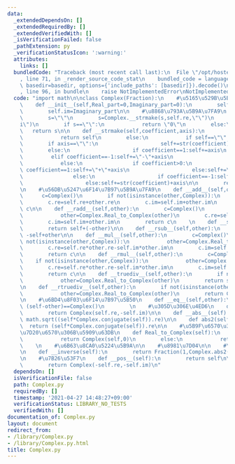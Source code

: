 ```yaml
---
data:
  _extendedDependsOn: []
  _extendedRequiredBy: []
  _extendedVerifiedWith: []
  _isVerificationFailed: false
  _pathExtension: py
  _verificationStatusIcon: ':warning:'
  attributes:
    links: []
  bundledCode: "Traceback (most recent call last):\n  File \"/opt/hostedtoolcache/Python/3.10.7/x64/lib/python3.10/site-packages/onlinejudge_verify/documentation/build.py\"\
    , line 71, in _render_source_code_stat\n    bundled_code = language.bundle(stat.path,\
    \ basedir=basedir, options={'include_paths': [basedir]}).decode()\n  File \"/opt/hostedtoolcache/Python/3.10.7/x64/lib/python3.10/site-packages/onlinejudge_verify/languages/python.py\"\
    , line 96, in bundle\n    raise NotImplementedError\nNotImplementedError\n"
  code: "import math\n\nclass Complex(Fraction):\n    #\u5165\u529B\u5B9A\u7FA9\n\
    \    def __init__(self,Real_part=0,Imaginary_part=0):\n        self.re=Real_part\n\
    \        self.im=Imaginary_part\n\n    #\u8868\u793A\u5B9A\u7FA9\n    def __str__(self):\n\
    \        s=\"\"\n        s=Complex.__strmake(s,self.re,\"\")\n        s=Complex.__strmake(s,self.im,\"\
    i\")\n        if s==\"\":\n            return \"0\"\n        else:\n         \
    \   return s\n\n    def __strmake(self,coefficient,axis):\n        if coefficient==0:\n\
    \            return self\n        else:\n            if self==\"\":\n        \
    \        if axis==\"\":\n                    self+=str(coefficient)\n        \
    \        else:\n                    if coefficient==1:self+=axis\n           \
    \         elif coefficient==-1:self+=\"-\"+axis\n                    else:self+=str(coefficient)+axis\n\
    \            else:\n                if coefficient>0:\n                    if\
    \ coefficient==1:self+=\"+\"+axis\n                    else:self+=\"+\"+str(coefficient)+axis\n\
    \                else:\n                    if coefficient==-1:self+=\"-\"+axis\n\
    \                    else:self+=str(coefficient)+axis\n\n        return self\n\
    \n    #\u56DB\u5247\u6F14\u7B97\u5B9A\u7FA9\n    def __add__(self,other):\n  \
    \      c=Complex()\n        if not(isinstance(other,Complex)):\n            other=Complex.Real_Complex(other)\n\
    \        c.re=self.re+other.re\n        c.im=self.im+other.im\n        return\
    \ c\n\n    def __radd__(self,other):\n        c=Complex()\n        if not(isinstance(other,Complex)):\n\
    \            other=Complex.Real_to_Complex(other)\n        c.re=self.re+other.re\n\
    \        c.im=self.im+other.im\n        return c\n    \n    def __sub__(self,other):\n\
    \        return self+(-other)\n\n    def __rsub__(self,other):\n        return\
    \ -self+other\n\n    def __mul__(self,other):\n        c=Complex()\n        if\
    \ not(isinstance(other,Complex)):\n            other=Complex.Real_to_Complex(other)\n\
    \        c.re=self.re*other.re-self.im*other.im\n        c.im=self.re*other.im+self.im*other.re\n\
    \        return c\n\n    def __rmul__(self,other):\n        c=Complex()\n    \
    \    if not(isinstance(other,Complex)):\n            other=Complex.Real_to_Complex(other)\n\
    \        c.re=self.re*other.re-self.im*other.im\n        c.im=self.re*other.im+self.im*other.re\n\
    \        return c\n\n    def __truediv__(self,other):\n        if not(isinstance(other,(Complex))):\n\
    \            other=Complex.Real_to_Complex(other)\n        return self*Complex.__inverse(other)\n\
    \n    def __rtruediv__(self,other):\n        if not(isinstance(other,(Complex))):\n\
    \            other=Complex.Real_to_Complex(other)\n        return Complex.__inverse(self)*other\n\
    \n    #\u6BD4\u8F03\u6F14\u7B97\u5B50\n    def __eq__(self,other):\n        return\
    \ (self-other)==Complex()\n        \n    #\u305D\u306E\u4ED6\n    def conjugate(self):\n\
    \        return Complex(self.re,-self.im)\n\n    def __abs__(self):\n        return\
    \ math.sqrt((self*Complex.conjugate(self)).re)\n\n    def abs2(self):\n      \
    \  return (self*Complex.conjugate(self)).re\n\n    #\u5B9F\u6570\u304B\u3089\u8907\
    \u7D20\u6570\u306B\u5909\u63DB\n    def Real_to_Complex(self):\n        if not(isinstance(self,Complex)):\n\
    \            return Complex(self,0)\n        else:\n            return self\n\
    \    \n    #\u6B63\u8CA0\u5224\u5B9A\n\n    #\u8981\u7D04\n\n    #\u9006\u6570\
    \n    def __inverse(self):\n        return Fraction(1,Complex.abs2(self))*Complex.conjugate(self)\n\
    \n    #\u7B26\u53F7\n    def __pos__(self):\n        return self\n\n    def __neg__(self):\n\
    \        return Complex(-self.re,-self.im)\n"
  dependsOn: []
  isVerificationFile: false
  path: Complex.py
  requiredBy: []
  timestamp: '2021-04-27 14:48:27+09:00'
  verificationStatus: LIBRARY_NO_TESTS
  verifiedWith: []
documentation_of: Complex.py
layout: document
redirect_from:
- /library/Complex.py
- /library/Complex.py.html
title: Complex.py
---
```

